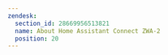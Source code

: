 ```yaml
---
zendesk:
  section_id: 28669956513821
  name: About Home Assistant Connect ZWA-2
  position: 20
---
```

